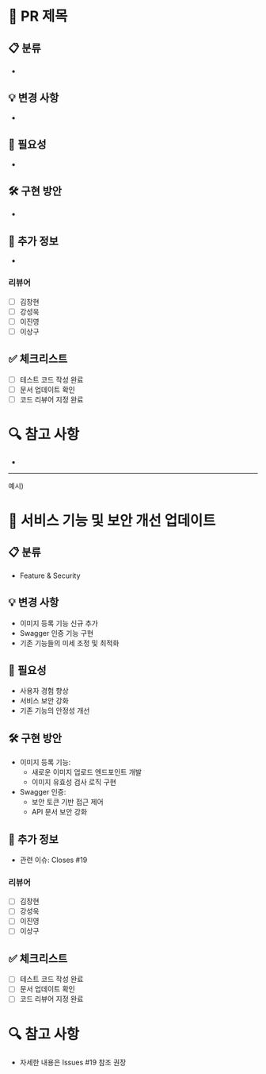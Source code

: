 # 🚀 PR 제목

## 📋 분류
*

## 💡 변경 사항
*

## 🎯 필요성
* 

## 🛠️ 구현 방안
* 

## 📝 추가 정보
* 

### 리뷰어
* [ ] 김창현
* [ ] 강성욱
* [ ] 이진영
* [ ] 이상구

## ✅ 체크리스트
* [ ] 테스트 코드 작성 완료
* [ ] 문서 업데이트 확인
* [ ] 코드 리뷰어 지정 완료

# 🔍 참고 사항
*

--- 
예시) 

# 🚀 서비스 기능 및 보안 개선 업데이트

## 📋 분류
* Feature & Security

## 💡 변경 사항
* 이미지 등록 기능 신규 추가
* Swagger 인증 기능 구현
* 기존 기능들의 미세 조정 및 최적화

## 🎯 필요성
* 사용자 경험 향상
* 서비스 보안 강화
* 기존 기능의 안정성 개선

## 🛠️ 구현 방안
* 이미지 등록 기능:
  * 새로운 이미지 업로드 엔드포인트 개발
  * 이미지 유효성 검사 로직 구현
* Swagger 인증:
  * 보안 토큰 기반 접근 제어
  * API 문서 보안 강화

## 📝 추가 정보
* 관련 이슈: Closes #19 

### 리뷰어
* [ ] 김창현
* [ ] 강성욱
* [ ] 이진영
* [ ] 이상구

## ✅ 체크리스트
* [ ] 테스트 코드 작성 완료
* [ ] 문서 업데이트 확인
* [ ] 코드 리뷰어 지정 완료

# 🔍 참고 사항
* 자세한 내용은 Issues #19 참조 권장